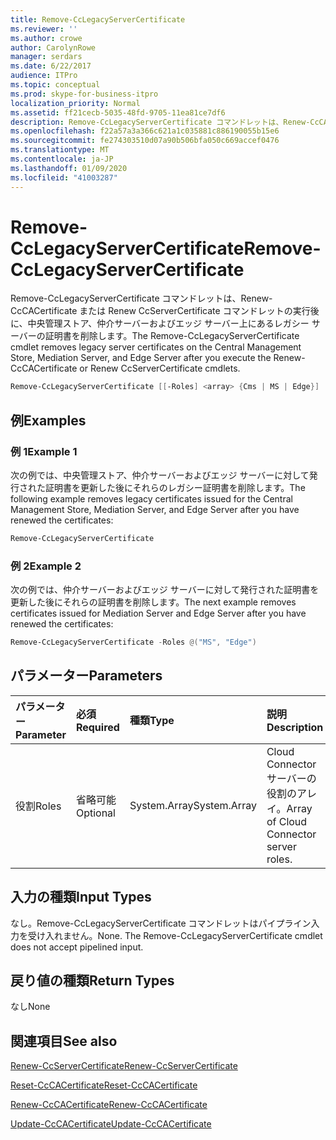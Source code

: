 ```yaml
---
title: Remove-CcLegacyServerCertificate
ms.reviewer: ''
ms.author: crowe
author: CarolynRowe
manager: serdars
ms.date: 6/22/2017
audience: ITPro
ms.topic: conceptual
ms.prod: skype-for-business-itpro
localization_priority: Normal
ms.assetid: ff21cecb-5035-48fd-9705-11ea81ce7df6
description: Remove-CcLegacyServerCertificate コマンドレットは、Renew-CcCACertificate または Renew CcServerCertificate コマンドレットの実行後に、中央管理ストア、仲介サーバーおよびエッジ サーバー上にあるレガシー サーバーの証明書を削除します。
ms.openlocfilehash: f22a57a3a366c621a1c035881c886190055b15e6
ms.sourcegitcommit: fe274303510d07a90b506bfa050c669accef0476
ms.translationtype: MT
ms.contentlocale: ja-JP
ms.lasthandoff: 01/09/2020
ms.locfileid: "41003287"
---
```

# <a name="remove-cclegacyservercertificate"></a><span data-ttu-id="7f586-103">Remove-CcLegacyServerCertificate</span><span class="sxs-lookup"><span data-stu-id="7f586-103">Remove-CcLegacyServerCertificate</span></span>
 
<span data-ttu-id="7f586-104">Remove-CcLegacyServerCertificate コマンドレットは、Renew-CcCACertificate または Renew CcServerCertificate コマンドレットの実行後に、中央管理ストア、仲介サーバーおよびエッジ サーバー上にあるレガシー サーバーの証明書を削除します。</span><span class="sxs-lookup"><span data-stu-id="7f586-104">The Remove-CcLegacyServerCertificate cmdlet removes legacy server certificates on the Central Management Store, Mediation Server, and Edge Server after you execute the Renew-CcCACertificate or Renew CcServerCertificate cmdlets.</span></span>
  
```powershell
Remove-CcLegacyServerCertificate [[-Roles] <array> {Cms | MS | Edge}] 
```

## <a name="examples"></a><span data-ttu-id="7f586-105">例</span><span class="sxs-lookup"><span data-stu-id="7f586-105">Examples</span></span>
<span data-ttu-id="7f586-106"><a name="Examples"> </a></span><span class="sxs-lookup"><span data-stu-id="7f586-106"></span></span>

### <a name="example-1"></a><span data-ttu-id="7f586-107">例 1</span><span class="sxs-lookup"><span data-stu-id="7f586-107">Example 1</span></span>

<span data-ttu-id="7f586-108">次の例では、中央管理ストア、仲介サーバーおよびエッジ サーバーに対して発行された証明書を更新した後にそれらのレガシー証明書を削除します。</span><span class="sxs-lookup"><span data-stu-id="7f586-108">The following example removes legacy certificates issued for the Central Management Store, Mediation Server, and Edge Server after you have renewed the certificates:</span></span>
  
```powershell
Remove-CcLegacyServerCertificate
```

### <a name="example-2"></a><span data-ttu-id="7f586-109">例 2</span><span class="sxs-lookup"><span data-stu-id="7f586-109">Example 2</span></span>

<span data-ttu-id="7f586-110">次の例では、仲介サーバーおよびエッジ サーバーに対して発行された証明書を更新した後にそれらの証明書を削除します。</span><span class="sxs-lookup"><span data-stu-id="7f586-110">The next example removes certificates issued for Mediation Server and Edge Server after you have renewed the certificates:</span></span> 
  
```powershell
Remove-CcLegacyServerCertificate -Roles @("MS", "Edge") 
```

## <a name="parameters"></a><span data-ttu-id="7f586-111">パラメーター</span><span class="sxs-lookup"><span data-stu-id="7f586-111">Parameters</span></span>
<span data-ttu-id="7f586-112"><a name="Examples"> </a></span><span class="sxs-lookup"><span data-stu-id="7f586-112"></span></span>

|<span data-ttu-id="7f586-113">**パラメーター**</span><span class="sxs-lookup"><span data-stu-id="7f586-113">**Parameter**</span></span>|<span data-ttu-id="7f586-114">**必須**</span><span class="sxs-lookup"><span data-stu-id="7f586-114">**Required**</span></span>|<span data-ttu-id="7f586-115">**種類**</span><span class="sxs-lookup"><span data-stu-id="7f586-115">**Type**</span></span>|<span data-ttu-id="7f586-116">**説明**</span><span class="sxs-lookup"><span data-stu-id="7f586-116">**Description**</span></span>|
|:-----|:-----|:-----|:-----|
| <span data-ttu-id="7f586-117">役割</span><span class="sxs-lookup"><span data-stu-id="7f586-117">Roles</span></span> <br/> |<span data-ttu-id="7f586-118">省略可能</span><span class="sxs-lookup"><span data-stu-id="7f586-118">Optional</span></span>  <br/> |<span data-ttu-id="7f586-119">System.Array</span><span class="sxs-lookup"><span data-stu-id="7f586-119">System.Array</span></span>  <br/> | <span data-ttu-id="7f586-120">Cloud Connector サーバーの役割のアレイ。</span><span class="sxs-lookup"><span data-stu-id="7f586-120">Array of Cloud Connector server roles.</span></span> <br/> |
   
## <a name="input-types"></a><span data-ttu-id="7f586-121">入力の種類</span><span class="sxs-lookup"><span data-stu-id="7f586-121">Input Types</span></span>
<span data-ttu-id="7f586-122"><a name="InputTypes"> </a></span><span class="sxs-lookup"><span data-stu-id="7f586-122"></span></span>

<span data-ttu-id="7f586-p101">なし。Remove-CcLegacyServerCertificate コマンドレットはパイプライン入力を受け入れません。</span><span class="sxs-lookup"><span data-stu-id="7f586-p101">None. The Remove-CcLegacyServerCertificate cmdlet does not accept pipelined input.</span></span>
  
## <a name="return-types"></a><span data-ttu-id="7f586-125">戻り値の種類</span><span class="sxs-lookup"><span data-stu-id="7f586-125">Return Types</span></span>
<span data-ttu-id="7f586-126"><a name="ReturnTypes"> </a></span><span class="sxs-lookup"><span data-stu-id="7f586-126"></span></span>

<span data-ttu-id="7f586-127">なし</span><span class="sxs-lookup"><span data-stu-id="7f586-127">None</span></span>
  
## <a name="see-also"></a><span data-ttu-id="7f586-128">関連項目</span><span class="sxs-lookup"><span data-stu-id="7f586-128">See also</span></span>
<span data-ttu-id="7f586-129"><a name="ReturnTypes"> </a></span><span class="sxs-lookup"><span data-stu-id="7f586-129"></span></span>

[<span data-ttu-id="7f586-130">Renew-CcServerCertificate</span><span class="sxs-lookup"><span data-stu-id="7f586-130">Renew-CcServerCertificate</span></span>](renew-ccservercertificate.md)
  
[<span data-ttu-id="7f586-131">Reset-CcCACertificate</span><span class="sxs-lookup"><span data-stu-id="7f586-131">Reset-CcCACertificate</span></span>](reset-cccacertificate.md)
  
[<span data-ttu-id="7f586-132">Renew-CcCACertificate</span><span class="sxs-lookup"><span data-stu-id="7f586-132">Renew-CcCACertificate</span></span>](renew-cccacertificate.md)
  
[<span data-ttu-id="7f586-133">Update-CcCACertificate</span><span class="sxs-lookup"><span data-stu-id="7f586-133">Update-CcCACertificate</span></span>](update-cccacertificate.md)
  

